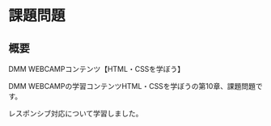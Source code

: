 # 課題問題


## 概要

DMM WEBCAMPコンテンツ【HTML・CSSを学ぼう】　

DMM WEBCAMPの学習コンテンツHTML・CSSを学ぼうの第10章、課題問題です。

レスポンシブ対応について学習しました。　　

